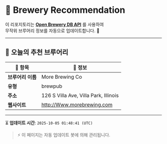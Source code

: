 # 🍺 Brewery Recommendation

이 리포지토리는 **[Open Brewery DB API](https://www.openbrewerydb.org/)** 를 사용하여  
무작위 브루어리 정보를 자동으로 업데이트합니다. 🚀

---

## 🌟 오늘의 추천 브루어리

| 🍻 항목 | 📌 정보 |
|--------|---------|
| **브루어리 이름** | More Brewing Co |
| **유형** | brewpub |
| **주소** | 126 S Villa Ave, Villa Park, Illinois |
| **웹사이트** | http://Www.morebrewing.com |

---

⏳ **업데이트 시간**: `2025-10-05 01:48:41 (UTC)`  

> ⚡ 이 페이지는 자동 업데이트 봇에 의해 관리됩니다.
